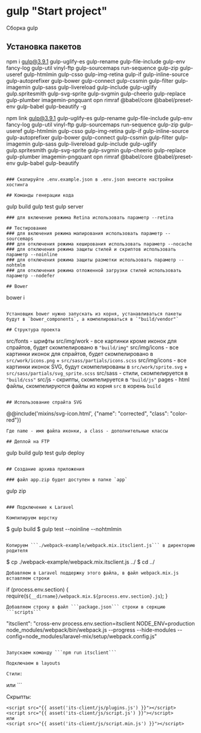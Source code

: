 # gulp "Start project"
Сборка gulp

## Установка пакетов

npm i gulp@3.9.1 gulp-uglify-es gulp-rename gulp-file-include gulp-env fancy-log gulp-util vinyl-ftp gulp-sourcemaps run-sequence gulp-zip gulp-useref gulp-htmlmin gulp-csso gulp-img-retina gulp-if gulp-inline-source gulp-autoprefixer gulp-bower gulp-connect gulp-cssmin gulp-filter gulp-imagemin gulp-sass gulp-livereload gulp-include gulp-uglify gulp.spritesmith gulp-svg-sprite gulp-svgmin gulp-cheerio gulp-replace gulp-plumber imagemin-pngquant opn rimraf @babel/core @babel/preset-env gulp-babel gulp-beautify -g

npm link gulp@3.9.1 gulp-uglify-es gulp-rename gulp-file-include gulp-env fancy-log gulp-util vinyl-ftp gulp-sourcemaps run-sequence gulp-zip gulp-useref gulp-htmlmin gulp-csso gulp-img-retina gulp-if gulp-inline-source gulp-autoprefixer gulp-bower gulp-connect gulp-cssmin gulp-filter gulp-imagemin gulp-sass gulp-livereload gulp-include gulp-uglify gulp.spritesmith gulp-svg-sprite gulp-svgmin gulp-cheerio gulp-replace gulp-plumber imagemin-pngquant opn rimraf @babel/core @babel/preset-env gulp-babel gulp-beautify

```

### Скопируйте .env.example.json в .env.json внесите настройки хостинга

## Команды генерации кода

```
gulp build 
gulp test
gulp server
```
### для включение режима Retina использовать параметр --retina

## Тестирование
### для включения режима мапирования использовать параметр --sourcemaps
### для отключения режима кеширования использовать параметр --nocache
### для отключения режима защиты стилей и скриптов использовать параметр --noinline
### для отключения режима защиты разметки использовать параметр --nohtmlm
### для отключения режима отложенной загрузки стилей использовать параметр --nodefer

## Bower

```
bower i
```

Установщик bower нужно запускать из корня, устанавливаться пакеты будут в `bower_components`, а компелироваться в `"build/vendor"`

## Структура проекта
```
src/fonts - шрифты
src/img/work - все картинки кроме иконок для спрайтов, будет скомпелировано в `"build/img"`
src/img/icons - все картинки иконок для спрайтов, будет скомпелировано в `src/work/icons.png` + `src/sass/partials/icons.scss`
src/img/icons - все картинки иконок SVG, будут скомпелированы в `src/work/sprite.svg` + `src/sass/partials/svg_sprite.scss`
src/sass - стили, скомпелируется в `"build/css"`
src/js - скрипты, скомпелируется в `"build/js"`
pages - html файлы, скомпелируются файлы из корня `src` в корень `build`
```

## Использование спрайта SVG

```
@@include('mixins/svg-icon.html', {"name": "corrected", "class": "color-red"})
```
Где name - имя файла иконки, а class - дополнительные классы

## Деплой на FTP

```
gulp build
gulp test
gulp deploy
```

## Создание архива приложения

### файл app.zip будет доступен в папке `app`

```
gulp zip
```

### Подключение к Laravel

Компилируем верстку
```
$ gulp build
$ gulp test --noinline --nohtmlmin
```

Копируем ```./webpack-example/webpack.mix.itsclient.js``` в директорию родителя
```
$ cp ./webpack-example/webpack.mix.itsclient.js ../
$ cd ../
```
Добавляем в Laravel поддержку этого файла, в файл webpack.mix.js вставляем строки 

```
if (process.env.section) {
    require(`${__dirname}/webpack.mix.${process.env.section}.js`);
}
```
Добавляем строку в файл ```package.json``` строки в серкцию ```scripts``` 
```
"itsclient": "cross-env process.env.section=itsclient NODE_ENV=production node_modules/webpack/bin/webpack.js --progress --hide-modules --config=node_modules/laravel-mix/setup/webpack.config.js"
```

Запускаем команду ```npm run itsclient```

Подключаем в layouts

Стили:
```
<link rel="stylesheet" href="{{ asset('its-client/css/plugins.css') }}">
<link rel="stylesheet" href="{{ asset('its-client/css/style.css') }}">
или
<link rel="stylesheet" href="{{ asset('its-client/css/style.min.css') }}">
```

Скрыпты:
```
<script src="{{ asset('its-client/js/plugins.js') }}"></script>
<script src="{{ asset('its-client/js/script.js') }}"></script>
или
<script src="{{ asset('its-client/js/script.min.js') }}"></script>
```

